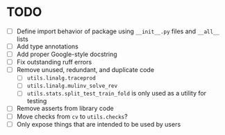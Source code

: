 # TODO
- [ ] Define import behavior of package using `__init__.py` files and `__all__` lists
- [ ] Add type annotations
- [ ] Add proper Google-style docstring
- [ ] Fix outstanding ruff errors
- [ ] Remove unused, redundant, and duplicate code
  - [ ] `utils.linalg.traceprod` 
  - [ ] `utils.linalg.mulinv_solve_rev`
  - [ ] `utils.stats.split_test_train_fold` is only used as a utility for testing
- [ ] Remove asserts from library code
- [ ] Move checks from `cv` to `utils.checks`?
- [ ] Only expose things that are intended to be used by users
